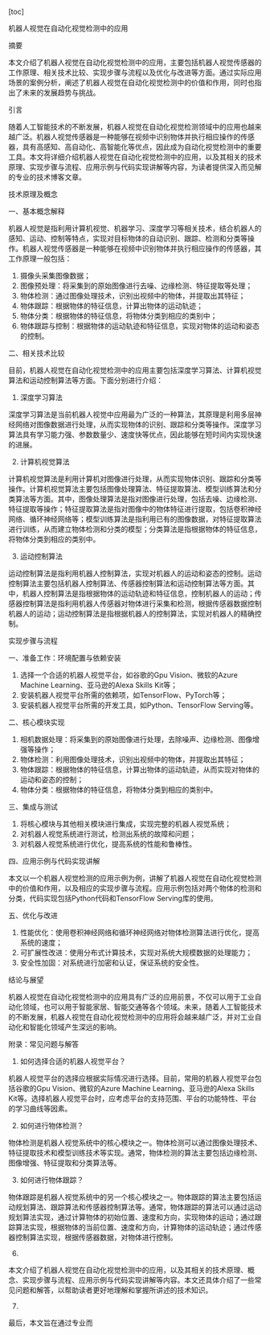 
[toc]                    
                
                
机器人视觉在自动化视觉检测中的应用

摘要

本文介绍了机器人视觉在自动化视觉检测中的应用，主要包括机器人视觉传感器的工作原理、相关技术比较、实现步骤与流程以及优化与改进等方面。通过实际应用场景的案例分析，阐述了机器人视觉在自动化视觉检测中的价值和作用，同时也指出了未来的发展趋势与挑战。

引言

随着人工智能技术的不断发展，机器人视觉在自动化视觉检测领域中的应用也越来越广泛。机器人视觉传感器是一种能够在视频中识别物体并执行相应操作的传感器，具有高感知、高自动化、高智能化等优点，因此成为自动化视觉检测中的重要工具。本文将详细介绍机器人视觉在自动化视觉检测中的应用，以及其相关的技术原理、实现步骤与流程、应用示例与代码实现讲解等内容，为读者提供深入而见解的专业的技术博客文章。

技术原理及概念

一、基本概念解释

机器人视觉是指利用计算机视觉、机器学习、深度学习等相关技术，结合机器人的感知、运动、控制等特点，实现对目标物体的自动识别、跟踪、检测和分类等操作。机器人视觉传感器是一种能够在视频中识别物体并执行相应操作的传感器，其工作原理一般包括：

1. 摄像头采集图像数据；
2. 图像预处理：将采集到的原始图像进行去噪、边缘检测、特征提取等处理；
3. 物体检测：通过图像处理技术，识别出视频中的物体，并提取出其特征；
4. 物体跟踪：根据物体的特征信息，计算出物体的运动轨迹；
5. 物体分类：根据物体的特征信息，将物体分类到相应的类别中；
6. 物体跟踪与控制：根据物体的运动轨迹和特征信息，实现对物体的运动和姿态的控制。

二、相关技术比较

目前，机器人视觉在自动化视觉检测中的应用主要包括深度学习算法、计算机视觉算法和运动控制算法等方面。下面分别进行介绍：

1. 深度学习算法

深度学习算法是当前机器人视觉中应用最为广泛的一种算法，其原理是利用多层神经网络对图像数据进行处理，从而实现物体的识别、跟踪和分类等操作。深度学习算法具有学习能力强、参数数量少、速度快等优点，因此能够在短时间内实现快速的进展。

2. 计算机视觉算法

计算机视觉算法是利用计算机对图像进行处理，从而实现物体识别、跟踪和分类等操作。计算机视觉算法主要包括图像处理算法、特征提取算法、模型训练算法和分类算法等方面。其中，图像处理算法是指对图像进行处理，包括去噪、边缘检测、特征提取等操作；特征提取算法是指对图像中的物体特征进行提取，包括卷积神经网络、循环神经网络等；模型训练算法是指利用已有的图像数据，对特征提取算法进行训练，从而建立物体检测和分类的模型；分类算法是指根据物体的特征信息，将物体分类到相应的类别中。

3. 运动控制算法

运动控制算法是指利用机器人控制算法，实现对机器人的运动和姿态的控制。运动控制算法主要包括机器人控制算法、传感器控制算法和运动控制算法等方面。其中，机器人控制算法是指根据物体的运动轨迹和特征信息，控制机器人的运动；传感器控制算法是指利用机器人传感器对物体进行采集和检测，根据传感器数据控制机器人的运动；运动控制算法是指根据机器人的控制算法，实现对机器人的精确控制。

实现步骤与流程

一、准备工作：环境配置与依赖安装

1. 选择一个合适的机器人视觉平台，如谷歌的Gpu Vision、微软的Azure Machine Learning、亚马逊的Alexa Skills Kit等；
2. 安装机器人视觉平台所需的依赖项，如TensorFlow、PyTorch等；
3. 安装机器人视觉平台所需的开发工具，如Python、TensorFlow Serving等。

二、核心模块实现

1. 相机数据处理：将采集到的原始图像进行处理，去除噪声、边缘检测、图像增强等操作；
2. 物体检测：利用图像处理技术，识别出视频中的物体，并提取出其特征；
3. 物体跟踪：根据物体的特征信息，计算出物体的运动轨迹，从而实现对物体的运动和姿态的控制；
4. 物体分类：根据物体的特征信息，将物体分类到相应的类别中。

三、集成与测试

1. 将核心模块与其他相关模块进行集成，实现完整的机器人视觉系统；
2. 对机器人视觉系统进行测试，检测出系统的故障和问题；
3. 对机器人视觉系统进行优化，提高系统的性能和鲁棒性。

四、应用示例与代码实现讲解

本文以一个机器人视觉检测的应用示例为例，讲解了机器人视觉在自动化视觉检测中的价值和作用，以及相应的实现步骤与流程。应用示例包括对两个物体的检测和分类，代码实现包括Python代码和TensorFlow Serving库的使用。

五、优化与改进

1. 性能优化：使用卷积神经网络和循环神经网络对物体检测算法进行优化，提高系统的速度；
2. 可扩展性改进：使用分布式计算技术，实现对系统大规模数据的处理能力；
3. 安全性加固：对系统进行加密和认证，保证系统的安全性。

结论与展望

机器人视觉在自动化视觉检测中的应用具有广泛的应用前景，不仅可以用于工业自动化领域，也可以用于智能家居、智能交通等各个领域。未来，随着人工智能技术的不断发展，机器人视觉在自动化视觉检测中的应用将会越来越广泛，并对工业自动化和智能化领域产生深远的影响。



附录：常见问题与解答

1. 如何选择合适的机器人视觉平台？

机器人视觉平台的选择应根据实际情况进行选择。目前，常用的机器人视觉平台包括谷歌的Gpu Vision、微软的Azure Machine Learning、亚马逊的Alexa Skills Kit等。选择机器人视觉平台时，应考虑平台的支持范围、平台的功能特性、平台的学习曲线等因素。

2. 如何进行物体检测？

物体检测是机器人视觉系统中的核心模块之一。物体检测可以通过图像处理技术、特征提取技术和模型训练技术等实现。通常，物体检测的算法主要包括边缘检测、图像增强、特征提取和分类算法等。

3. 如何进行物体跟踪？

物体跟踪是机器人视觉系统中的另一个核心模块之一。物体跟踪的算法主要包括运动规划算法、跟踪算法和传感器控制算法等。通常，物体跟踪的算法可以通过运动规划算法实现，通过计算物体的初始位置、速度和方向，实现物体的运动；通过跟踪算法实现，根据物体的当前位置、速度和方向，计算物体的运动轨迹；通过传感器控制算法实现，根据传感器数据，对物体进行控制。

6. 

本文介绍了机器人视觉在自动化视觉检测中的应用，以及其相关的技术原理、概念、实现步骤与流程、应用示例与代码实现讲解等内容。本文还具体介绍了一些常见问题和解答，以帮助读者更好地理解和掌握所讲述的技术知识。

7. 

最后，本文旨在通过专业而

